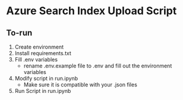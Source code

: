 # Azure Search Index Upload Script 

## To-run 
1) Create environment 
2) Install requirements.txt
3) Fill .env variables 
    - rename .env.example file to .env and fill out the environment variables 
4) Modify script in run.ipynb
    - Make sure it is compatible with your .json files
5) Run Script in run.ipynb 